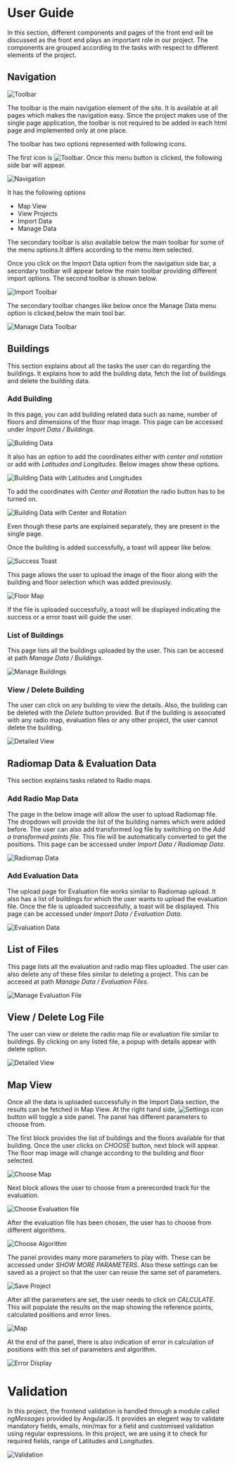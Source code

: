 # User Guide

In this section, different components and pages of the front end will be discussed as the front end plays an important role in our project. The components are grouped according to the tasks with respect to different elements of the project.

## Navigation

![Toolbar](images/fe_toolbar.png)

The toolbar is the main navigation element of the site. It is available at all pages which makes the navigation easy. Since the project makes use of the single page application, the toolbar is not required to be added in each html page and implemented only at one place.

The toolbar has two options represented with following icons.


 The first icon is ![Toolbar](images/fe_ic_menu_black_24dp_1x.png). Once this menu button is clicked, the following side bar will appear.

 ![Navigation](images/fe_navigation.png)

 It has the following options

 - Map View
 - View Projects
 - Import Data
 - Manage Data

 The secondary toolbar is also available below the main toolbar for some of the menu options.It differs according to the menu item selected.

 Once you click on the Import Data option from the navigation side bar, a secondary toolbar will appear below the main toolbar providing different import options. The second toolbar is shown below.

 ![Import Toolbar](images/fe_import.png)

 The secondary toolbar changes like below once the Manage Data menu option is clicked,below the main tool bar.

 ![Manage Data Toolbar](images/fe_manageData.png)

## Buildings

This section explains about all the tasks the user can do regarding the buildings. It explains how to add the building data, fetch the list of buildings and delete the building data.

### Add Building

In this page, you can add building related data such as name, number of floors and dimensions of the floor map image. This page can be accessed under *Import Data / Buildings*.

![Building Data](images/fe_addBuilding1.png)

It also has an option to add the coordinates either with *center and rotation* or add with *Latitudes and Longitudes*. Below images show these options.

![Building Data with Latitudes and Longitudes](images/fe_addBuilding2.png)

To add the coordinates with *Center and Rotation* the radio button has to be turned on.

![Building Data with Center and Rotation](images/fe_addBuilding3.png)

Even though these parts are explained separately, they are present in the single page.

Once the building is added successfully, a toast will appear like below.

![Success Toast](images/fe_successMessage.png)

This page allows the user to upload the image of the floor along with the building and floor selection which was added previously.

![Floor Map](images/fe_addFloorMap.png)

If the file is uploaded successfully, a toast will be displayed indicating the success or a error toast will guide the user.

### List of Buildings

This page lists all the buildings uploaded by the user. This can be accesed at path *Manage Data / Buildings*.

![Manage Buildings](images/fe_manageBuildings.png)

### View / Delete Building

The user can click on any building to view the details. Also, the building can be deleted with the *Delete* button provided. But if the building is associated with any radio map, evaluation files or any other project, the user cannot delete the building.

![Detailed View](images/fe_detailedView.png)

## Radiomap Data & Evaluation Data

This section explains tasks related to Radio maps.

### Add Radio Map Data

The page in the below image will allow the user to upload Radiomap file. The dropdown will provide the list of the building names which were added before. The user can also add transformed log file by switching on the *Add a transformed points file*. This file will be automatically converted to get the positions. This page can be accessed under *Import Data / Radiomap Data*.

![Radiomap Data](images/fe_addRadioMap.png)

### Add Evaluation Data

The upload page for Evaluation file works similar to Radiomap upload. It also has a list of buildings for which the user wants to upload the evaluation file. Once the file is uploaded successfully, a toast will be displayed. This page can be accessed under *Import Data / Evaluation Data*.

![Evaluation Data](images/fe_addEvaluation.png)

## List of Files

This page lists all the evaluation and radio map files uploaded. The user can also delete any of these files similar to deleting a project. This can be accesed at path *Manage Data / Evaluation Files*.

![Manage Evaluation File](images/fe_manageEval.png)

## View / Delete Log File

The user can view or delete the radio map file or evaluation file similar to buildings. By clicking on any listed file, a popup with details appear with delete option.

![Detailed View](images/fe_detailedViewLogFile.png)

## Map View

Once all the data is uploaded successfully in the Import Data section, the results can be fetched in Map View. At the right hand side, ![Settings icon](images/fe_ic_settings_black_24dp_1x.png) button will toggle a side panel. The panel has different parameters to choose from.

The first block provides the list of buildings and the floors available for that building. Once the user clicks on *CHOOSE* button, next block will appear. The floor map image will change according to the building and floor selected.

![Choose Map](images/fe_chooseMap.png)

Next block allows the user to choose from a prerecorded track for the evaluation.

![Choose Evaluation file](images/fe_chooseEval.png)

After the evaluation file has been chosen, the user has to choose from different algorithms.

![Choose Algorithm](images/fe_chooseAlgorithm.png)

The panel provides many more parameters to play with. These can be accessed under *SHOW MORE PARAMETERS*. Also these settings can be saved as a project so that the user can reuse the same set of parameters.

![Save Project](images/fe_saveProject.png)

After all the parameters are set, the user needs to click on *CALCULATE*. This will populate the results on the map showing the reference points, calculated positions and error lines.

![Map](images/fe_map.png)

At the end of the panel, there is also indication of error in calculation of positions with this set of parameters and algorithm.

![Error Display](images/fe_errorDisplay.png)

# Validation

In this project, the frontend validation is handled through a module called *ngMessages* provided by AngularJS. It provides an elegent way to validate mandatory fields, emails, min/max for a field and customised validation using regular expressions. In this project, we are using it to check for required fields, range of Latitudes and Longitudes.

![Validation](images/fe_validation.png)

